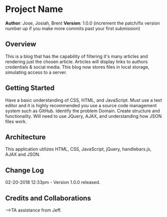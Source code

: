 # Project Name

**Author**: Jose, Josiah, Brent
**Version**: 1.0.0 (increment the patch/fix version number up if you make more commits past your first submission)

## Overview
<!-- Provide a high level overview of what this application is and why you are building it, beyond the fact that it's an assignment for a Code Fellows 301 class. (i.e. What's your problem domain?) -->
This is a blog that has the capability of filtering it's many articles and rendering just the chosen article. Articles will display links to authors credentials & social media. This blog now stores files in local storage, simulating access to a server.

## Getting Started
<!-- What are the steps that a user must take in order to build this app on their own machine and get it running? -->
Have a basic understanding of CSS, HTML, and JavaScript. Must use a text editor and it is highly recommended you use a source code management system such as GitHub. Identify the problem Domain. Create structure and functionality. Will need to use JQuery, AJAX, and understanding how JSON files work.

## Architecture
<!-- Provide a detailed description of the application design. What technologies (languages, libraries, etc) you're using, and any other relevant design information. -->This application utilizes HTML, CSS, JavaScript, jQuery, handlebars.js, AJAX and JSON.

## Change Log
<!-- Use this are to document the iterative changes made to your application as each feature is successfully implemented. Use time stamps. Here's an examples:-->

02-20-2018 12:33pm - Version 1.0.0 released.
## Credits and Collaborations
<!-- Give credit (and a link) to other people or resources that helped you build this application. -->
-->TA assistance from Jeff. 
